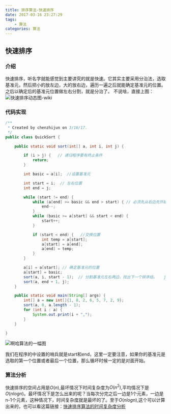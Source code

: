 ```yaml
---
title: 排序算法-快速排序
date: 2017-03-16 23:27:29
tags:
	- 算法
categories: 算法
---
```


## 快速排序

### 介绍
快速排序，听名字就能感觉到主要讲究的就是快速。它其实主要采用分治法，选取基准元，然后把小的放左边，大的放右边，遍历一遍之后就能确定基准元的位置。之后以确定后的基准元位置做左右分割，就是分治了。
不说啥，直接上图：
![快速排序动态图-wiki](/images/Sorting_quicksort.gif)
<!--more-->
### 代码实现
```java
/**
 * Created by chenzhijun on 3/16/17.
 */
public class QuickSort {

    public static void sort(int[] a, int i, int j) {

        if (i > j) {   // 递归程序要有终止条件
            return;
        }

        int basic = a[i];  //设置基准元

        int start = i;  // 左右位置
        int end = j;

        while (start != end) {
            while (a[end] >= basic && end > start) { // 必须先从右边先开始，即基数对面
                end--;
            }
            while (basic >= a[start] && start < end) {
                start++;
            }

            if (start < end) {   //交换位置
                int temp = a[start];
                a[start] = a[end];
                a[end] = temp;
            }
        }

        a[i] = a[start]; // 确定基准元的位置
        a[start] = basic;
        sort(a, i, start - 1);  // 分割基准元左右两边，找出下一个排序组。   java 非基本类型传递，都是传递的引用传递。地址。
        sort(a, end + 1, j);
    }

    public static void main(String[] args) {
        int[] a = new int[]{1, 8, 2, 6, 5, 7, 2, 9};
        sort(a, 0, a.length - 1);
        for (int i : a) {
            System.out.print(i + ",");
        }
    }

}

```
![啊哈算法的一幅图](/images/quick-sort.png)

我们在程序的中设置的哨兵就是start和end，这里一定要注意，如果你的基准元是选取的第一个位置或者最后一个位置，那么循坏时候一定的是对面开始。

### 算法分析
快速排序的空间占用是$O(n)$,最坏情况下时间复杂度为$O(n^2)$,平均情况下是$O(nlogn)$。最坏情况下是怎么出来的呢？当每次分完之后一边是1个元素，一边是n-1个元素，这种情况下，时间复杂度就是最坏的了。至于$O(nlogn)$,这个可以计算出来的，也可以看这篇链接：[快速排序算法的时间复杂度分析](http://www.cnblogs.com/pugang/archive/2012/07/02/2573075.html)